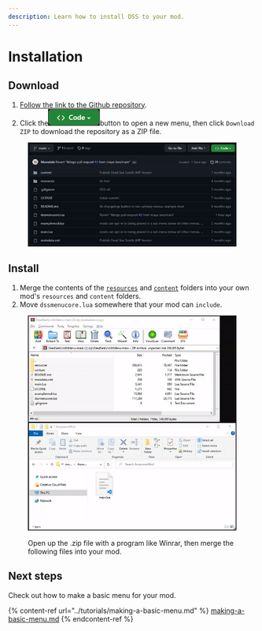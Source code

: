 ```yaml
---
description: Learn how to install DSS to your mod.
---
```


# Installation

## Download

1. [Follow the link to the Github repository](https://github.com/Meowlala/DeadSeaScrollsMenu).
2. Click the<img src="../.gitbook/assets/image (5).png" alt="Green button labeled Code" data-size="line">button to open a new menu, then click `Download ZIP` to download the repository as a ZIP file.

<figure><img src="../.gitbook/assets/ezgif.com-gif-maker (4).gif" alt="Downloading the mod by clicking the green button labeled &#x22;Code,&#x22; then clicking ZIP file to save it to my computer as a zip file"><figcaption></figcaption></figure>

## Install

1. Merge the contents of the [`resources`](https://github.com/Meowlala/DeadSeaScrollsMenu/tree/main/resources) and [`content`](https://github.com/Meowlala/DeadSeaScrollsMenu/tree/main/content) folders into your own mod's `resources` and `content` folders.
2. Move `dssmenucore.lua` somewhere that your mod can `include`.

<figure><img src="../.gitbook/assets/ezgif.com-gif-maker (5).gif" alt="Using the application Winrar to open up the ZIP file downloaded from the DSS Github repository, then merging the content, resources, and dssmenucore.lua files into my mod"><figcaption><p>Open up the .zip file with a program like Winrar, then merge the following files into your mod.</p></figcaption></figure>

## Next steps

Check out how to make a basic menu for your mod.

{% content-ref url="../tutorials/making-a-basic-menu.md" %}
[making-a-basic-menu.md](../tutorials/making-a-basic-menu.md)
{% endcontent-ref %}
